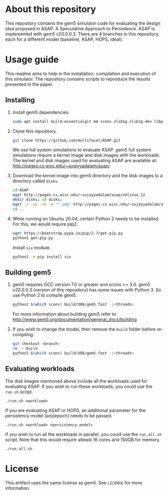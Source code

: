 # About this repository

This repository contains the gem5 simulator code for evaluating the design idea proposed in ASAP: A Speculative Approach to Persistence.
ASAP is implemented with gem5 v20.0.0.3.
There are 4 branches in this repository, each for a different model (baseline, ASAP, HOPS, ideal).

# Usage guide

This readme aims to help in the installation, compilation and execution of this simulator. The repository contains scripts to reproduce the results presented in the paper.

## Installing

1. Install gem5 dependencies.
    ```sh
    sudo apt install build-essentialgit m4 scons zlib1g zlib1g-dev libprotobuf-dev python python-dev protobuf-compiler libgoogle-perftools-dev libprotoc-dev libboost-all-dev pkg-config
    ```
    
2. Clone this repository.
    ```sh
    git clone https://github.com/multifacet/ASAP.git
    ```
   We use full system simulations to evaluate ASAP. gem5 full system simulations require a kernel image and disk images with the workloads. The kernel and disk images used for evaluating ASAP are available at:
    http://pages.cs.wisc.edu/~sujayyadalam/asap/
    
2. Download the kernel image into gem5 directory and the disk images to a directory called `disks`.
    ```sh
    cd ASAP
    wget http://pages.cs.wisc.edu/~sujayyadalam/asap/vmlinux_12
    mkdir disks; cd disks;
    wget -r -np -nd -A "*.img" http://pages.cs.wisc.edu/~sujayyadalam/asap/images
    cd ..
    ```
3. While running on Ubuntu 20.04, certain Python 2 needs to be installed. For this, we would require pip2.
   ```sh
   wget https://bootstrap.pypa.io/pip/2.7/get-pip.py
   python2 get-pip.py
   ```
   Install `six` module.
   ```sh
   python2 -m pip install six
   ```
    
## Building gem5

1. gem5 requires GCC version 7.0 or greater and scons >= 3.0. gem5 v20.0.0.3 (version of this repository) has some issues with Python 3. So use Python 2 to compile gem5.
    ```sh
    python2 $(which scons) build/X86/gem5.fast -j<threads>
    ```
    For more information about building gem5 refer to http://www.gem5.org/documentation/general_docs/building
    
2. If you wish to change the model, then remove the `build` folder before re-compiling.
    ```sh
    git checkout <branch>
    rm -r build
    python2 $(which scons) build/X86/gem5.fast -j<threads>
    ```
    
 ## Evaluating workloads
 
 The disk images mentioned above include all the workloads used for evaluating ASAP. If you wish to run these workloads, you could use the `run.sh` script.
 
    ./run.sh <workload>
    
 If you are evaluating ASAP or HOPS, an additional parameter for the persistency model [arp|epoch] needs to be passed.
 
    ./run.sh <workload> <persistency_model>
    
 If you wish to run all the workloads in parallel, you could use the `run_all.sh` script. Note that this would require atleast 16 cores and 150GB for memory.
 
    ./run_all.sh
 
 # License
 
 This artifact uses the same license as gem5. See `LICENSE` for more information.
